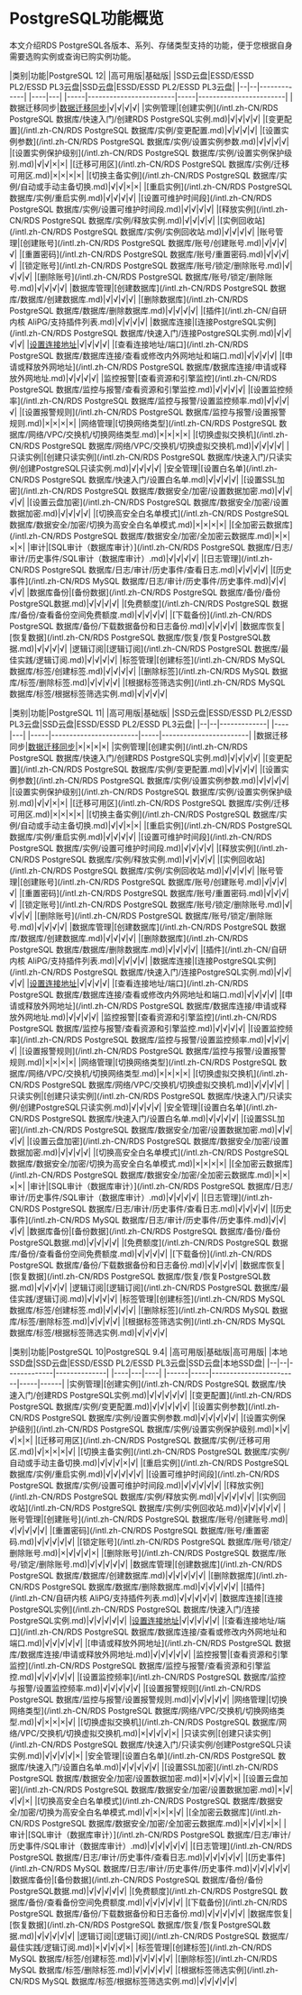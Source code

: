 # PostgreSQL功能概览

本文介绍RDS PostgreSQL各版本、系列、存储类型支持的功能，便于您根据自身需要选购实例或查询已购实例功能。

|类别|功能|PostgreSQL 12|
|高可用版|基础版|
|SSD云盘|ESSD/ESSD PL2/ESSD PL3云盘|SSD云盘|ESSD/ESSD PL2/ESSD PL3云盘|
|--|--|-------------|
|----|---|
|-----|------------------------|-----|------------------------|
|数据迁移同步|[数据迁移同步](https://www.alibabacloud.com/help/zh/doc-detail/125233.htm)|√|√|√|√|
|实例管理|[创建实例](/intl.zh-CN/RDS PostgreSQL 数据库/快速入门/创建RDS PostgreSQL实例.md)|√|√|√|√|
|[变更配置](/intl.zh-CN/RDS PostgreSQL 数据库/实例/变更配置.md)|√|√|√|√|
|[设置实例参数](/intl.zh-CN/RDS PostgreSQL 数据库/实例/设置实例参数.md)|√|√|√|√|
|[设置实例保护级别](/intl.zh-CN/RDS PostgreSQL 数据库/实例/设置实例保护级别.md)|√|√|×|×|
|[迁移可用区](/intl.zh-CN/RDS PostgreSQL 数据库/实例/迁移可用区.md)|×|×|×|×|
|[切换主备实例](/intl.zh-CN/RDS PostgreSQL 数据库/实例/自动或手动主备切换.md)|√|√|×|×|
|[重启实例](/intl.zh-CN/RDS PostgreSQL 数据库/实例/重启实例.md)|√|√|√|√|
|[设置可维护时间段](/intl.zh-CN/RDS PostgreSQL 数据库/实例/设置可维护时间段.md)|√|√|√|√|
|[释放实例](/intl.zh-CN/RDS PostgreSQL 数据库/实例/释放实例.md)|√|√|√|√|
|[实例回收站](/intl.zh-CN/RDS PostgreSQL 数据库/实例/实例回收站.md)|√|√|√|√|
|账号管理|[创建账号](/intl.zh-CN/RDS PostgreSQL 数据库/账号/创建账号.md)|√|√|√|√|
|[重置密码](/intl.zh-CN/RDS PostgreSQL 数据库/账号/重置密码.md)|√|√|√|√|
|[锁定账号](/intl.zh-CN/RDS PostgreSQL 数据库/账号/锁定/删除账号.md)|√|√|√|√|
|[删除账号](/intl.zh-CN/RDS PostgreSQL 数据库/账号/锁定/删除账号.md)|√|√|√|√|
|数据库管理|[创建数据库](/intl.zh-CN/RDS PostgreSQL 数据库/数据库/创建数据库.md)|√|√|√|√|
|[删除数据库](/intl.zh-CN/RDS PostgreSQL 数据库/数据库/删除数据库.md)|√|√|√|√|
|[插件](/intl.zh-CN/自研内核 AliPG/支持插件列表.md)|√|√|√|√|
|数据库连接|[连接PostgreSQL实例](/intl.zh-CN/RDS PostgreSQL 数据库/快速入门/连接PostgreSQL实例.md)|√|√|√|√|
|[设置连接地址]()|√|√|√|√|
|[查看连接地址/端口](/intl.zh-CN/RDS PostgreSQL 数据库/数据库连接/查看或修改内外网地址和端口.md)|√|√|√|√|
|[申请或释放外网地址](/intl.zh-CN/RDS PostgreSQL 数据库/数据库连接/申请或释放外网地址.md)|√|√|√|√|
|监控报警|[查看资源和引擎监控](/intl.zh-CN/RDS PostgreSQL 数据库/监控与报警/查看资源和引擎监控.md)|√|√|√|√|
|[设置监控频率](/intl.zh-CN/RDS PostgreSQL 数据库/监控与报警/设置监控频率.md)|√|√|√|√|
|[设置报警规则](/intl.zh-CN/RDS PostgreSQL 数据库/监控与报警/设置报警规则.md)|×|×|×|×|
|网络管理|[切换网络类型](/intl.zh-CN/RDS PostgreSQL 数据库/网络/VPC/交换机/切换网络类型.md)|×|×|×|×|
|[切换虚拟交换机](/intl.zh-CN/RDS PostgreSQL 数据库/网络/VPC/交换机/切换虚拟交换机.md)|√|√|√|√|
|只读实例|[创建只读实例](/intl.zh-CN/RDS PostgreSQL 数据库/快速入门/只读实例/创建PostgreSQL只读实例.md)|√|√|√|√|
|安全管理|[设置白名单](/intl.zh-CN/RDS PostgreSQL 数据库/快速入门/设置白名单.md)|√|√|√|√|
|[设置SSL加密](/intl.zh-CN/RDS PostgreSQL 数据库/数据安全/加密/设置数据加密.md)|√|√|√|√|
|[设置云盘加密](/intl.zh-CN/RDS PostgreSQL 数据库/数据安全/加密/设置数据加密.md)|√|√|√|√|
|[切换高安全白名单模式](/intl.zh-CN/RDS PostgreSQL 数据库/数据安全/加密/切换为高安全白名单模式.md)|×|×|×|×|
|[全加密云数据库](/intl.zh-CN/RDS PostgreSQL 数据库/数据安全/加密/全加密云数据库.md)|×|×|×|×|
|审计|[SQL审计（数据库审计）](/intl.zh-CN/RDS PostgreSQL 数据库/日志/审计/历史事件/SQL审计（数据库审计）.md)|√|√|√|√|
|[日志管理](/intl.zh-CN/RDS PostgreSQL 数据库/日志/审计/历史事件/查看日志.md)|√|√|√|√|
|[历史事件](/intl.zh-CN/RDS MySQL 数据库/日志/审计/历史事件/历史事件.md)|√|√|√|√|
|数据库备份|[备份数据](/intl.zh-CN/RDS PostgreSQL 数据库/备份/备份PostgreSQL数据.md)|√|√|√|√|
|[免费额度](/intl.zh-CN/RDS PostgreSQL 数据库/备份/查看备份空间免费额度.md)|√|√|√|√|
|[下载备份](/intl.zh-CN/RDS PostgreSQL 数据库/备份/下载数据备份和日志备份.md)|√|√|√|√|
|数据库恢复|[恢复数据](/intl.zh-CN/RDS PostgreSQL 数据库/恢复/恢复PostgreSQL数据.md)|√|√|√|√|
|逻辑订阅|[逻辑订阅](/intl.zh-CN/RDS PostgreSQL 数据库/最佳实践/逻辑订阅.md)|√|√|√|√|
|标签管理|[创建标签](/intl.zh-CN/RDS MySQL 数据库/标签/创建标签.md)|√|√|√|√|
|[删除标签](/intl.zh-CN/RDS MySQL 数据库/标签/删除标签.md)|√|√|√|√|
|[根据标签筛选实例](/intl.zh-CN/RDS MySQL 数据库/标签/根据标签筛选实例.md)|√|√|√|√|

|类别|功能|PostgreSQL 11|
|高可用版|基础版|
|SSD云盘|ESSD/ESSD PL2/ESSD PL3云盘|SSD云盘|ESSD/ESSD PL2/ESSD PL3云盘|
|--|--|-------------|
|----|---|
|-----|------------------------|-----|------------------------|
|数据迁移同步|[数据迁移同步](https://www.alibabacloud.com/help/zh/doc-detail/125233.htm)|×|×|×|×|
|实例管理|[创建实例](/intl.zh-CN/RDS PostgreSQL 数据库/快速入门/创建RDS PostgreSQL实例.md)|√|√|√|√|
|[变更配置](/intl.zh-CN/RDS PostgreSQL 数据库/实例/变更配置.md)|√|√|√|√|
|[设置实例参数](/intl.zh-CN/RDS PostgreSQL 数据库/实例/设置实例参数.md)|√|√|√|√|
|[设置实例保护级别](/intl.zh-CN/RDS PostgreSQL 数据库/实例/设置实例保护级别.md)|√|√|×|×|
|[迁移可用区](/intl.zh-CN/RDS PostgreSQL 数据库/实例/迁移可用区.md)|×|×|×|×|
|[切换主备实例](/intl.zh-CN/RDS PostgreSQL 数据库/实例/自动或手动主备切换.md)|√|√|×|×|
|[重启实例](/intl.zh-CN/RDS PostgreSQL 数据库/实例/重启实例.md)|√|√|√|√|
|[设置可维护时间段](/intl.zh-CN/RDS PostgreSQL 数据库/实例/设置可维护时间段.md)|√|√|√|√|
|[释放实例](/intl.zh-CN/RDS PostgreSQL 数据库/实例/释放实例.md)|√|√|√|√|
|[实例回收站](/intl.zh-CN/RDS PostgreSQL 数据库/实例/实例回收站.md)|√|√|√|√|
|账号管理|[创建账号](/intl.zh-CN/RDS PostgreSQL 数据库/账号/创建账号.md)|√|√|√|√|
|[重置密码](/intl.zh-CN/RDS PostgreSQL 数据库/账号/重置密码.md)|√|√|√|√|
|[锁定账号](/intl.zh-CN/RDS PostgreSQL 数据库/账号/锁定/删除账号.md)|√|√|√|√|
|[删除账号](/intl.zh-CN/RDS PostgreSQL 数据库/账号/锁定/删除账号.md)|√|√|√|√|
|数据库管理|[创建数据库](/intl.zh-CN/RDS PostgreSQL 数据库/数据库/创建数据库.md)|√|√|√|√|
|[删除数据库](/intl.zh-CN/RDS PostgreSQL 数据库/数据库/删除数据库.md)|√|√|√|√|
|[插件](/intl.zh-CN/自研内核 AliPG/支持插件列表.md)|√|√|√|√|
|数据库连接|[连接PostgreSQL实例](/intl.zh-CN/RDS PostgreSQL 数据库/快速入门/连接PostgreSQL实例.md)|√|√|√|√|
|[设置连接地址]()|√|√|√|√|
|[查看连接地址/端口](/intl.zh-CN/RDS PostgreSQL 数据库/数据库连接/查看或修改内外网地址和端口.md)|√|√|√|√|
|[申请或释放外网地址](/intl.zh-CN/RDS PostgreSQL 数据库/数据库连接/申请或释放外网地址.md)|√|√|√|√|
|监控报警|[查看资源和引擎监控](/intl.zh-CN/RDS PostgreSQL 数据库/监控与报警/查看资源和引擎监控.md)|√|√|√|√|
|[设置监控频率](/intl.zh-CN/RDS PostgreSQL 数据库/监控与报警/设置监控频率.md)|√|√|√|√|
|[设置报警规则](/intl.zh-CN/RDS PostgreSQL 数据库/监控与报警/设置报警规则.md)|×|×|×|×|
|网络管理|[切换网络类型](/intl.zh-CN/RDS PostgreSQL 数据库/网络/VPC/交换机/切换网络类型.md)|×|×|×|×|
|[切换虚拟交换机](/intl.zh-CN/RDS PostgreSQL 数据库/网络/VPC/交换机/切换虚拟交换机.md)|√|√|√|√|
|只读实例|[创建只读实例](/intl.zh-CN/RDS PostgreSQL 数据库/快速入门/只读实例/创建PostgreSQL只读实例.md)|√|√|√|√|
|安全管理|[设置白名单](/intl.zh-CN/RDS PostgreSQL 数据库/快速入门/设置白名单.md)|√|√|√|√|
|[设置SSL加密](/intl.zh-CN/RDS PostgreSQL 数据库/数据安全/加密/设置数据加密.md)|√|√|√|√|
|[设置云盘加密](/intl.zh-CN/RDS PostgreSQL 数据库/数据安全/加密/设置数据加密.md)|√|√|√|√|
|[切换高安全白名单模式](/intl.zh-CN/RDS PostgreSQL 数据库/数据安全/加密/切换为高安全白名单模式.md)|×|×|×|×|
|[全加密云数据库](/intl.zh-CN/RDS PostgreSQL 数据库/数据安全/加密/全加密云数据库.md)|×|×|×|×|
|审计|[SQL审计（数据库审计）](/intl.zh-CN/RDS PostgreSQL 数据库/日志/审计/历史事件/SQL审计（数据库审计）.md)|√|√|√|√|
|[日志管理](/intl.zh-CN/RDS PostgreSQL 数据库/日志/审计/历史事件/查看日志.md)|√|√|√|√|
|[历史事件](/intl.zh-CN/RDS MySQL 数据库/日志/审计/历史事件/历史事件.md)|√|√|√|√|
|数据库备份|[备份数据](/intl.zh-CN/RDS PostgreSQL 数据库/备份/备份PostgreSQL数据.md)|√|√|√|√|
|[免费额度](/intl.zh-CN/RDS PostgreSQL 数据库/备份/查看备份空间免费额度.md)|√|√|√|√|
|[下载备份](/intl.zh-CN/RDS PostgreSQL 数据库/备份/下载数据备份和日志备份.md)|√|√|√|√|
|数据库恢复|[恢复数据](/intl.zh-CN/RDS PostgreSQL 数据库/恢复/恢复PostgreSQL数据.md)|√|√|√|√|
|逻辑订阅|[逻辑订阅](/intl.zh-CN/RDS PostgreSQL 数据库/最佳实践/逻辑订阅.md)|√|√|√|√|
|标签管理|[创建标签](/intl.zh-CN/RDS MySQL 数据库/标签/创建标签.md)|√|√|√|√|
|[删除标签](/intl.zh-CN/RDS MySQL 数据库/标签/删除标签.md)|√|√|√|√|
|[根据标签筛选实例](/intl.zh-CN/RDS MySQL 数据库/标签/根据标签筛选实例.md)|√|√|√|√|

|类别|功能|PostgreSQL 10|PostgreSQL 9.4|
|高可用版|基础版|高可用版|
|本地SSD盘|SSD云盘|ESSD/ESSD PL2/ESSD PL3云盘|SSD云盘|本地SSD盘|
|--|--|-------------|--------------|
|----|---|----|
|------|-----|------------------------|-----|------|
|实例管理|[创建实例](/intl.zh-CN/RDS PostgreSQL 数据库/快速入门/创建RDS PostgreSQL实例.md)|√|√|√|√|√|
|[变更配置](/intl.zh-CN/RDS PostgreSQL 数据库/实例/变更配置.md)|√|√|√|√|√|
|[设置实例参数](/intl.zh-CN/RDS PostgreSQL 数据库/实例/设置实例参数.md)|√|√|√|√|√|
|[设置实例保护级别](/intl.zh-CN/RDS PostgreSQL 数据库/实例/设置实例保护级别.md)|×|√|√|×|×|
|[迁移可用区](/intl.zh-CN/RDS PostgreSQL 数据库/实例/迁移可用区.md)|√|×|×|×|√|
|[切换主备实例](/intl.zh-CN/RDS PostgreSQL 数据库/实例/自动或手动主备切换.md)|√|√|√|×|√|
|[重启实例](/intl.zh-CN/RDS PostgreSQL 数据库/实例/重启实例.md)|√|√|√|√|√|
|[设置可维护时间段](/intl.zh-CN/RDS PostgreSQL 数据库/实例/设置可维护时间段.md)|√|√|√|√|√|
|[释放实例](/intl.zh-CN/RDS PostgreSQL 数据库/实例/释放实例.md)|√|√|√|√|√|
|[实例回收站](/intl.zh-CN/RDS PostgreSQL 数据库/实例/实例回收站.md)|√|√|√|√|√|
|账号管理|[创建账号](/intl.zh-CN/RDS PostgreSQL 数据库/账号/创建账号.md)|√|√|√|√|√|
|[重置密码](/intl.zh-CN/RDS PostgreSQL 数据库/账号/重置密码.md)|√|√|√|√|√|
|[锁定账号](/intl.zh-CN/RDS PostgreSQL 数据库/账号/锁定/删除账号.md)|×|√|√|√|×|
|[删除账号](/intl.zh-CN/RDS PostgreSQL 数据库/账号/锁定/删除账号.md)|√|√|√|√|√|
|数据库管理|[创建数据库](/intl.zh-CN/RDS PostgreSQL 数据库/数据库/创建数据库.md)|√|√|√|√|√|
|[删除数据库](/intl.zh-CN/RDS PostgreSQL 数据库/数据库/删除数据库.md)|√|√|√|√|√|
|[插件](/intl.zh-CN/自研内核 AliPG/支持插件列表.md)|√|√|√|√|√|
|数据库连接|[连接PostgreSQL实例](/intl.zh-CN/RDS PostgreSQL 数据库/快速入门/连接PostgreSQL实例.md)|√|√|√|√|√|
|[设置连接地址]()|√|√|√|√|√|
|[查看连接地址/端口](/intl.zh-CN/RDS PostgreSQL 数据库/数据库连接/查看或修改内外网地址和端口.md)|√|√|√|√|√|
|[申请或释放外网地址](/intl.zh-CN/RDS PostgreSQL 数据库/数据库连接/申请或释放外网地址.md)|√|√|√|√|√|
|监控报警|[查看资源和引擎监控](/intl.zh-CN/RDS PostgreSQL 数据库/监控与报警/查看资源和引擎监控.md)|√|√|√|√|√|
|[设置监控频率](/intl.zh-CN/RDS PostgreSQL 数据库/监控与报警/设置监控频率.md)|√|√|√|√|√|
|[设置报警规则](/intl.zh-CN/RDS PostgreSQL 数据库/监控与报警/设置报警规则.md)|√|√|√|√|√|
|网络管理|[切换网络类型](/intl.zh-CN/RDS PostgreSQL 数据库/网络/VPC/交换机/切换网络类型.md)|√|×|×|×|√|
|[切换虚拟交换机](/intl.zh-CN/RDS PostgreSQL 数据库/网络/VPC/交换机/切换虚拟交换机.md)|×|√|√|√|×|
|只读实例|[创建只读实例](/intl.zh-CN/RDS PostgreSQL 数据库/快速入门/只读实例/创建PostgreSQL只读实例.md)|√|√|√|√|×|
|安全管理|[设置白名单](/intl.zh-CN/RDS PostgreSQL 数据库/快速入门/设置白名单.md)|√|√|√|√|√|
|[设置SSL加密](/intl.zh-CN/RDS PostgreSQL 数据库/数据安全/加密/设置数据加密.md)|×|√|√|√|×|
|[设置云盘加密](/intl.zh-CN/RDS PostgreSQL 数据库/数据安全/加密/设置数据加密.md)|×|√|√|√|×|
|[切换高安全白名单模式](/intl.zh-CN/RDS PostgreSQL 数据库/数据安全/加密/切换为高安全白名单模式.md)|√|×|×|×|√|
|[全加密云数据库](/intl.zh-CN/RDS PostgreSQL 数据库/数据安全/加密/全加密云数据库.md)|×|√|√|×|×|
|审计|[SQL审计（数据库审计）](/intl.zh-CN/RDS PostgreSQL 数据库/日志/审计/历史事件/SQL审计（数据库审计）.md)|√|√|√|√|√|
|[日志管理](/intl.zh-CN/RDS PostgreSQL 数据库/日志/审计/历史事件/查看日志.md)|√|√|√|√|√|
|[历史事件](/intl.zh-CN/RDS MySQL 数据库/日志/审计/历史事件/历史事件.md)|√|√|√|√|√|
|数据库备份|[备份数据](/intl.zh-CN/RDS PostgreSQL 数据库/备份/备份PostgreSQL数据.md)|√|√|√|√|√|
|[免费额度](/intl.zh-CN/RDS PostgreSQL 数据库/备份/查看备份空间免费额度.md)|√|√|√|√|√|
|[下载备份](/intl.zh-CN/RDS PostgreSQL 数据库/备份/下载数据备份和日志备份.md)|√|√|√|√|√|
|数据库恢复|[恢复数据](/intl.zh-CN/RDS PostgreSQL 数据库/恢复/恢复PostgreSQL数据.md)|√|√|√|√|√|
|逻辑订阅|[逻辑订阅](/intl.zh-CN/RDS PostgreSQL 数据库/最佳实践/逻辑订阅.md)|×|√|√|√|×|
|标签管理|[创建标签](/intl.zh-CN/RDS MySQL 数据库/标签/创建标签.md)|√|√|√|√|√|
|[删除标签](/intl.zh-CN/RDS MySQL 数据库/标签/删除标签.md)|√|√|√|√|√|
|[根据标签筛选实例](/intl.zh-CN/RDS MySQL 数据库/标签/根据标签筛选实例.md)|√|√|√|√|√|

